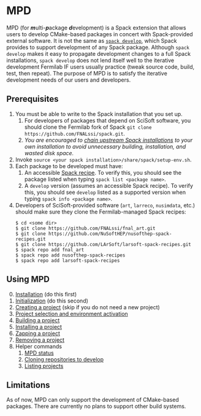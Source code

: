 # MPD

MPD (for <b><i>m</i></b>ulti-<b><i>p</i></b>ackage
<b><i>d</i></b>evelopment) is a Spack extension that allows users to
develop CMake-based packages in concert with Spack-provided external
software.  It is not the same as [`spack
develop`](https://spack.readthedocs.io/en/latest/environments.html#developing-packages-in-a-spack-environment),
which Spack provides to support development of any Spack package.
Although `spack develop` makes it easy to propagate development
changes to a full Spack installations, `spack develop` does not lend
itself well to the iterative development Fermilab IF users usually
practice (tweak source code, build, test, then repeat).  The purpose
of MPD is to satisfy the iterative development needs of our users and
developers.

## Prerequisites

1. You must be able to write to the Spack installation that you set up.
   1. For developers of packages that depend on SciSoft software, you
      should clone the Fermilab fork of Spack `git clone
      https://github.com/FNALssi/spack.git`.
   2. _You are encouraged to [chain upstream Spack installations](https://spack.readthedocs.io/en/latest/chain.html) to your own installation to avoid unnecessary building, installation, and wasted disk space._
2. Invoke `source <your spack installation>/share/spack/setup-env.sh`.
3. Each package to be developed must have:
   1.  An accessible [Spack recipe](https://spack.readthedocs.io/en/latest/packaging_guide.html).  To verify this, you should see the package listed when typing `spack list <package name>`.
   2.  A `develop` version (assumes an accessible Spack recipe).  To verify this, you should see `develop` listed as a supported version when typing `spack info <package name>`.
4. Developers of SciSoft-provided software (`art`, `larreco`, `nusimdata`, etc.) should make sure they clone the Fermilab-managed Spack recipes:
    ```console
    $ cd <some dir>
    $ git clone https://github.com/FNALssi/fnal_art.git
    $ git clone https://github.com/NuSoftHEP/nusofthep-spack-recipes.git
    $ git clone https://github.com/LArSoft/larsoft-spack-recipes.git
    $ spack repo add fnal_art
    $ spack repo add nusofthep-spack-recipes
    $ spack repo add larsoft-spack-recipes
    ```

## Using MPD

0. [Installation](doc/Installation.md) (do this first)
1. [Initialization](doc/Initialization.md) (do this second)
2. [Creating a project](doc/Creation.md) (skip if you do not need a new project)
3. [Project selection and environment activation](doc/Selection.md)
4. [Building a project](doc/Building.md)
5. [Installing a project](doc/Project_installation.md)
6. [Zapping a project](doc/Zapping.md)
7. [Removing a project](doc/Removing.md)
8. Helper commands
   1. [MPD status](doc/Helpers.md#status)
   2. [Cloning repositories to develop](doc/Helpers.md#cloning-repositories-to-develop)
   3. [Listing projects](doc/Helpers.md#listing-available-projects)

## Limitations

As of now, MPD can only support the development of CMake-based
packages.  There are currently no plans to support other build
systems.
